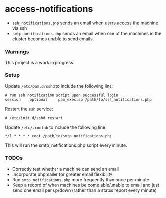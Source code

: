 # access-notifications

- `ssh_notifications.php` sends an email when users access the machine via ssh
- `smtp_notifications.php` sends an email when one of the machines in the cluster becomes unable to send emails

### Warnings

This project is a work in progress.

### Setup

Update `/etc/pam.d/sshd` to include the following line:

```
# run ssh notification script upon successful login
session    optional     pam_exec.so /path/to/ssh_notifications.php
```

Restart the `ssh` service:

```
# /etc/init.d/sshd restart
```

Update `/etc/crontab` to include the following line:

```
*/1 * * * * root /path/to/smtp_notifications.php
```

This will run the smtp_notifications.php script every minute.

### TODOs

- Correctly test whether a machine can send an email
- Incorporate phpmailer for greater email flexibility
- Run `smtp_notifications.php` more frequently than once per minute
- Keep a record of when machines be come able/unable to email and just send one email per up/down (rather than a status report every minute)
